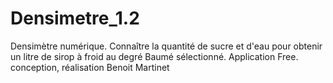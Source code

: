 Densimetre_1.2
==============
Densimètre numérique. Connaître la quantité de sucre et d'eau pour obtenir un litre de sirop à froid au degré Baumé sélectionné.
Application Free. conception, réalisation Benoit Martinet
